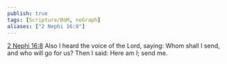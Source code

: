 ```yaml
---
publish: true
tags: [Scripture/BoM, noGraph]
aliases: ["2 Nephi 16:8"]
---
```

[2 Nephi 16:8](https://churchofjesuschrist.org/study/scriptures/bofm/2-ne/16?lang=eng&id=p8#p8) Also I heard the voice of the Lord, saying: Whom shall I send, and who will go for us? Then I said: Here am I; send me.
